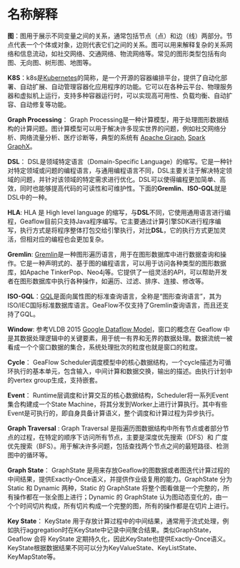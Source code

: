 # 名称解释

**图**：图用于展示不同变量之间的关系，通常包括节点（点）和边（线）两部分。节点代表一个个体或对象，边则代表它们之间的关系。图可以用来解释复杂的关系网络和信息流动，如社交网络、交通网络、物流网络等。常见的图形类型包括有向图、无向图、树形图、地图等。

**K8S**：k8s是[Kubernetes](https://kubernetes.io/)的简称，是一个开源的容器编排平台，提供了自动化部署、自动扩展、自动管理容器化应用程序的功能。它可以在各种云平台、物理服务器和虚拟机上运行，支持多种容器运行时，可以实现高可用性、负载均衡、自动扩容、自动修复等功能。

**Graph Processing**： Graph Processing是一种计算模型，用于处理图形数据结构的计算问题。图计算模型可以用于解决许多现实世界的问题，例如社交网络分析、网络流量分析、医疗诊断等，典型的系统有 [Apache Giraph](https://giraph.apache.org/), [Spark GraphX](https://spark.apache.org/docs/latest/graphx-programming-guide.html)。

**DSL**： DSL是领域特定语言（Domain-Specific Language）的缩写。它是一种针对特定领域或问题的编程语言，与通用编程语言不同，DSL主要关注于解决特定领域的问题，并针对该领域的特定需求进行优化。DSL可以使得编程更加简单、高效，同时也能够提高代码的可读性和可维护性。下面的**Gremlin**、**ISO-GQL**就是DSL中的一种。

**HLA**: HLA 是 High level language 的缩写，与**DSL**不同，它使用通用语言进行编程，Geaflow目前只支持Java程序编写。它主要通过计算引擎SDK进行程序编写，执行方式是将程序整体打包交给引擎执行，对比**DSL**，它的执行方式更加灵活，但相对应的编程也会更加复杂。

**Gremlin**: [Gremlin](https://tinkerpop.apache.org/gremlin.html)是一种图形遍历语言，用于在图形数据库中进行数据查询和操作。它是一种声明式的、基于图的编程语言，可以用于访问各种类型的图形数据库，如Apache TinkerPop、Neo4j等。它提供了一组灵活的API，可以帮助开发者在图形数据库中执行各种操作，如遍历、过滤、排序、连接、修改等。

**ISO-GQL**：[GQL](https://www.gqlstandards.org/)是面向属性图的标准查询语言，全称是“图形查询语言”，其为ISO/IEC国际标准数据库语言。GeaFlow不仅支持了Gremlin查询语言，而且还支持了GQL。

**Window**: 参考VLDB 2015 [Google Dataflow Model](https://static.googleusercontent.com/media/research.google.com/zh-CN//pubs/archive/43864.pdf)，窗口的概念在 Geaflow 中是其数据处理逻辑中的关键要素，用于统一有界和无界的数据处理。数据流统一被看成一个个窗口数据的集合，系统处理批次的粒度也就是窗口的粒度。

**Cycle**： GeaFlow Scheduler调度模型中的核心数据结构，一个cycle描述为可循环执行的基本单元，包含输入，中间计算和数据交换，输出的描述。由执行计划中的vertex group生成，支持嵌套。

**Event**： Runtime层调度和计算交互的核心数据结构，Scheduler将一系列Event集合构建成一个State Machine，将其分发到Worker上进行计算执行。其中有些Event是可执行的，即自身具备计算语义，整个调度和计算过程为异步执行。

**Graph Traversal** : Graph Traversal 是指遍历图数据结构中所有节点或者部分节点的过程，在特定的顺序下访问所有节点，主要是深度优先搜索（DFS）和 广度优先搜索（BFS）。用于解决许多问题，包括查找两个节点之间的最短路径、检测图中的循环等。

**Graph State**： GraphState 是用来存放Geaflow的图数据或者图迭代计算过程的中间结果，提供Exactly-Once语义，并提供作业级复用的能力。GraphState 分为 Static 和 Dynamic 两种，Static 的 GraphState 将整个图看做是一个完整的，所有操作都在一张全图上进行；Dynamic 的 GraphState 认为图动态变化的，由一个个时间切片构成，所有切片构成一个完整的图，所有的操作都是在切片上进行。

**Key State**： KeyState 用于存放计算过程中的中间结果，通常用于流式处理，例如执行aggregation时在KeyState中记录中间聚合结果。类似GraphState，Geaflow 会将 KeyState 定期持久化，因此KeyState也提供Exactly-Once语义。KeyState根据数据结果不同可以分为KeyValueState、KeyListState、KeyMapState等。